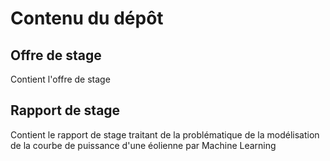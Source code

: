 # Contenu du dépôt

## Offre de stage

Contient l'offre de stage

## Rapport de stage

Contient le rapport de stage traitant de la problématique de la modélisation de la courbe de puissance d'une éolienne par Machine Learning
